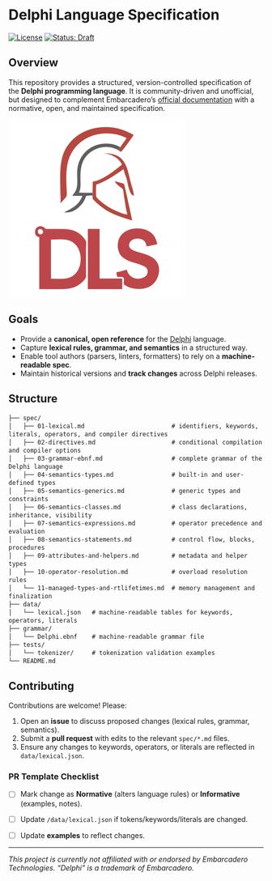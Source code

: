 # Delphi Language Specification

[![License](https://img.shields.io/badge/License-Apache_2.0-blue.svg)](LICENSE)
[![Status: Draft](https://img.shields.io/badge/Status-Draft-orange.svg)](./spec/01-lexical.md#status)



## Overview

This repository provides a structured, version-controlled specification of the **Delphi programming language**. It is community-driven and unofficial, but designed to complement Embarcadero’s [official documentation](https://docwiki.embarcadero.com/RADStudio/en/Delphi_Language_Reference) with a normative, open, and maintained specification.

![DLS Logo](./media/DLS.png)


## Goals

* Provide a **canonical, open reference** for the [Delphi](http://embarcadero.com/products/delphi) language.
* Capture **lexical rules, grammar, and semantics** in a structured way.
* Enable tool authors (parsers, linters, formatters) to rely on a **machine-readable spec**.
* Maintain historical versions and **track changes** across Delphi releases.

## Structure

```
├── spec/
│   ├── 01-lexical.md                        # identifiers, keywords, literals, operators, and compiler directives
│   ├── 02-directives.md                     # conditional compilation and compiler options
│   ├── 03-grammar-ebnf.md                   # complete grammar of the Delphi language
│   ├── 04-semantics-types.md                # built-in and user-defined types
│   ├── 05-semantics-generics.md             # generic types and constraints
│   ├── 06-semantics-classes.md              # class declarations, inheritance, visibility
│   ├── 07-semantics-expressions.md          # operator precedence and evaluation
│   ├── 08-semantics-statements.md           # control flow, blocks, procedures
│   ├── 09-attributes-and-helpers.md         # metadata and helper types
│   ├── 10-operator-resolution.md            # overload resolution rules
│   └── 11-managed-types-and-rtlifetimes.md  # memory management and finalization
├── data/
│   └── lexical.json   # machine-readable tables for keywords, operators, literals
├── grammar/
│   └── Delphi.ebnf    # machine-readable grammar file
├── tests/
│   └── tokenizer/     # tokenization validation examples
└── README.md
```

## Contributing

Contributions are welcome! Please:

1. Open an **issue** to discuss proposed changes (lexical rules, grammar, semantics).
2. Submit a **pull request** with edits to the relevant `spec/*.md` files.
3. Ensure any changes to keywords, operators, or literals are reflected in `data/lexical.json`.


### PR Template Checklist

* [ ] Mark change as **Normative** (alters language rules) or **Informative** (examples, notes).
* [ ] Update `/data/lexical.json` if tokens/keywords/literals are changed.
* [ ] Update **examples** to reflect changes.



---

*This project is currently not affiliated with or endorsed by Embarcadero Technologies. “Delphi” is a trademark of Embarcadero.*
